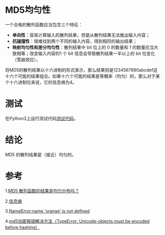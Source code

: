 # MD5均匀性
一个合格的散列函数应当包含三个特征：
- **单向性**：容易计算输入的散列结果，但是从散列结果无法推出输入内容；
- **抗碰撞性**：很难找到两个不同的输入内容，得到相同的输出结果；
- **映射均匀性和差分均匀性**：散列结果中 bit 位上的 0 的数量和 1 的数量应当大致相等；改变输入内容的1 个 bit 信息会导致散列结果一半以上的 bit 位变化（雪崩效应）。

将MD5的散列结果以十六进制的形式表示，那么结果则是1234567890abcdef这十六个可能的结果组合。如果十六个可能的结果是等概率（均匀）的，那么对于某个十六进制位来说，它的信息熵为4。

# 测试
在Python3上运行测试代码[测试代码](./MD5均匀性分析.py)。

# 结论
MD5 的散列结果是（接近）均匀的。

# 参考
1.[MD5 散列函数的结果是均匀分布吗？](https://liam.page/2015/08/12/does-the-result-of-md5-hash-function-uniform/)

2.[信息熵](https://baike.baidu.com/item/%E4%BF%A1%E6%81%AF%E7%86%B5)

3.[NameError:name ‘xrange’ is not defined](https://www.cnblogs.com/hdk1993/p/8893991.html)

4.[md5加密报错解决方法（TypeError: Unicode-objects must be encoded before hashing）](https://www.cnblogs.com/cheng10/p/9995668.html)
